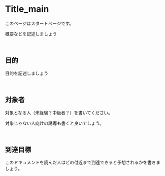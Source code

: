 # Title_main

このページはスタートページです。

概要などを記述しましょう

<br>

## 目的

目的を記述しましょう

<br>

## 対象者

対象となる人（未経験？中級者？）を書いてください。

対象じゃない人向けの誘導も書くと良いでしょう。

<br>

## 到達目標

このドキュメントを読んだ人はどの付近まで到達できると予想されるかを書きましょう。

<br>